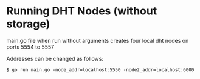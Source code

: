 # Running DHT Nodes (without storage)

main.go file when run without arguments creates four local dht nodes on ports 5554 to 5557

Addresses can be changed as follows:

```$ go run main.go -node_addr=localhost:5550 -node2_addr=localhost:6000```